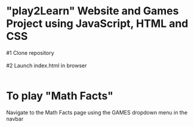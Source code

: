 # "play2Learn" Website and Games Project using JavaScript, HTML and CSS

#1
Clone repository
<br><br>
#2
Launch index.html in browser
<br><br>
# To play "Math Facts"
Navigate to the Math Facts page using the GAMES dropdown menu in the navbar
